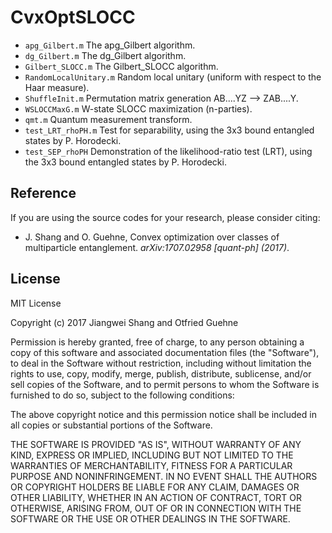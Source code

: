 # CvxOptSLOCC

 * `apg_Gilbert.m` The apg_Gilbert algorithm.
 * `dg_Gilbert.m` The dg_Gilbert algorithm.
 * `Gilbert_SLOCC.m` The Gilbert_SLOCC algorithm.
 * `RandomLocalUnitary.m` Random local unitary (uniform with respect to the Haar measure).
 * `ShuffleInit.m` Permutation matrix generation AB....YZ --> ZAB....Y.
 * `WSLOCCMaxG.m` W-state SLOCC maximization (n-parties).
 * `qmt.m` Quantum measurement transform.
 * `test_LRT_rhoPH.m` Test for separability, using the 3x3 bound entangled states by P. Horodecki.
 * `test_SEP_rhoPH` Demonstration of the likelihood-ratio test (LRT), using the 3x3 bound entangled states by P. Horodecki.
 
 
 
Reference
----
If you are using the source codes for your research, please consider citing:
 * J. Shang and O. Guehne, Convex optimization over classes of multiparticle entanglement. *arXiv:1707.02958 [quant-ph] (2017)*.


License
----

MIT License

Copyright (c) 2017 Jiangwei Shang and Otfried Guehne

Permission is hereby granted, free of charge, to any person obtaining a copy
of this software and associated documentation files (the "Software"), to deal
in the Software without restriction, including without limitation the rights
to use, copy, modify, merge, publish, distribute, sublicense, and/or sell
copies of the Software, and to permit persons to whom the Software is
furnished to do so, subject to the following conditions:

The above copyright notice and this permission notice shall be included in all
copies or substantial portions of the Software.

THE SOFTWARE IS PROVIDED "AS IS", WITHOUT WARRANTY OF ANY KIND, EXPRESS OR
IMPLIED, INCLUDING BUT NOT LIMITED TO THE WARRANTIES OF MERCHANTABILITY,
FITNESS FOR A PARTICULAR PURPOSE AND NONINFRINGEMENT. IN NO EVENT SHALL THE
AUTHORS OR COPYRIGHT HOLDERS BE LIABLE FOR ANY CLAIM, DAMAGES OR OTHER
LIABILITY, WHETHER IN AN ACTION OF CONTRACT, TORT OR OTHERWISE, ARISING FROM,
OUT OF OR IN CONNECTION WITH THE SOFTWARE OR THE USE OR OTHER DEALINGS IN THE
SOFTWARE.
